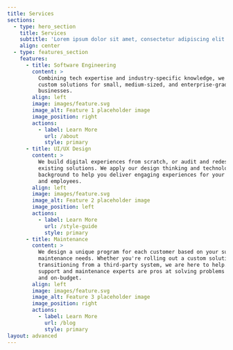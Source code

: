 ```yaml
---
title: Services
sections:
  - type: hero_section
    title: Services
    subtitle: 'Lorem ipsum dolor sit amet, consectetur adipiscing elit.'
    align: center
  - type: features_section
    features:
      - title: Software Engineering
        content: >
          Combining tech expertise and industry-specific knowledge, we develop
          custom solutions for small, medium-sized, and enterprise-grade
          businesses.
        align: left
        image: images/feature.svg
        image_alt: Feature 1 placeholder image
        image_position: right
        actions:
          - label: Learn More
            url: /about
            style: primary
      - title: UI/UX Design
        content: >
          We build digital experiences from scratch, or audit and redesign
          existing solutions. We apply our design thinking and technology
          background to help you deliver engaging experiences for your customers
          and employees.
        align: left
        image: images/feature.svg
        image_alt: Feature 2 placeholder image
        image_position: left
        actions:
          - label: Learn More
            url: /style-guide
            style: primary
      - title: Maintenance
        content: >
          We design a unique program for each customer based on your support and
          maintenance needs. Whether you're rolling out a custom solution or
          transitioning from a third-party system, we are here to help. Our
          support and maintenance experts are pros at solving problems on-time
          and on-budget.
        align: left
        image: images/feature.svg
        image_alt: Feature 3 placeholder image
        image_position: right
        actions:
          - label: Learn More
            url: /blog
            style: primary
layout: advanced
---
```


